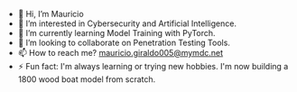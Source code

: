 - 👋 Hi, I’m Mauricio
- 👀 I’m interested in Cybersecurity and Artificial Intelligence.
- 🌱 I’m currently learning Model Training with PyTorch.
- 💞️ I’m looking to collaborate on Penetration Testing Tools.
- 📫 How to reach me? mauricio.giraldo005@mymdc.net
- ⚡ Fun fact: I'm always learning or trying new hobbies. I'm now building a 1800 wood boat model from scratch.

<!---
mgiraldo005/mgiraldo005 is a ✨ special ✨ repository because its `README.md` (this file) appears on your GitHub profile.
You can click the Preview link to take a look at your changes.
--->
